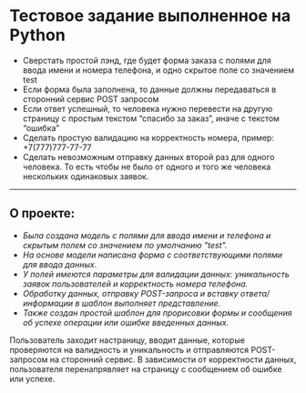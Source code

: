 # Тестовое задание выполненное на Python
- Сверстать простой лэнд, где будет форма заказа с полями для ввода имени и номера телефона, и одно скрытое поле со значением test
- Если форма была заполнена, то данные должны передаваться в сторонний сервис POST запросом
- Если ответ успешный, то человека нужно перевести на другую страницу с простым текстом “спасибо за заказ”, иначе с текстом “ошибка”
- Сделать простую валидацию на корректность номера, пример: +7(777)777-77-77
- Сделать невозможным отправку данных второй раз для одного человека. То есть чтобы не было от одного и того же человека нескольких одинаковых заявок.

---

## О проекте:
- _Была создана модель с полями для ввода имени и телефона и скрытым полем со значением по умолчанию "test"._
- _На основе модели написана форма с соответствующими полями для ввода данных_.
- _У полей имеются параметры для валидации данных: уникальность заявок пользователей и корректность номера телефона._
- _Обработку данных, отправку POST-запроса и вставку ответа/информации в шаблон выполняет представление._
- _Также создан простой шаблон для прорисовки формы и сообщения об успехе операции или ошибке введенных данных._

Пользователь заходит настраницу, вводит данные, которые проверяются на валидность и уникальность и отправляются POST-запросом на сторонний сервис. В зависимости от корректности данных, пользователя перенапрявляет на страницу с сообщением об ошибке или успехе.
